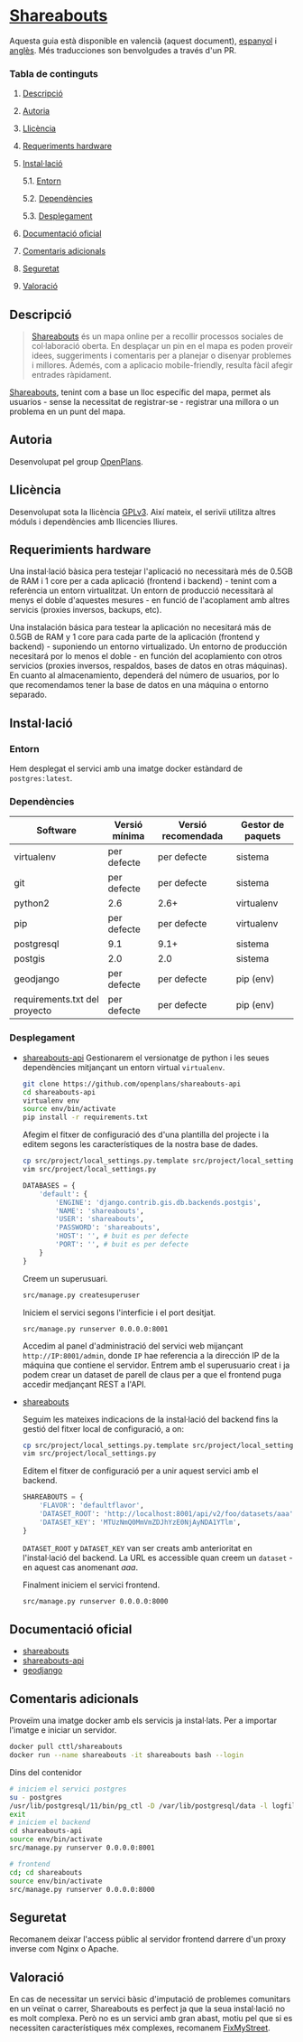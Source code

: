# [Shareabouts](https://github.com/openplans/shareabouts)

Aquesta guia està disponible en valencià (aquest document), [espanyol](README.md) i [anglès](README_en.md). Més traducciones son benvolgudes a través d'un PR.


### Tabla de continguts
1. [ Descripció ](#desc)
2. [ Autoria ](#authorship)
3. [ Llicència ](#license)
4. [ Requeriments hardware ](#reqs)
5. [ Instal·lació ](#install)

	5.1. [ Entorn ](#env) 
	
	5.2. [ Dependències ](#deps)
	
	5.3. [ Desplegament ](#deploy)

	
6. [ Documentació oficial ](#docs)
7. [ Comentaris adicionals ](#comms)
8. [ Seguretat ](#sec)
9. [ Valoració ](#val)

<a name="desc"></a>
## Descripció

> [Shareabouts](https://github.com/openplans/shareabouts) és un mapa online per
a recollir processos sociales de col·laboració oberta. En desplaçar un pin en el mapa
es poden proveïr idees, suggeriments i comentaris per a planejar o disenyar problemes
i millores. Ademés, com a aplicacio mobile-friendly, resulta fàcil afegir entrades ràpidament.


[Shareabouts](https://github.com/openplans/shareabouts), tenint com a base un
lloc específic del mapa, permet als usuarios - sense la necessitat de registrar-se - registrar una
millora o un problema en un punt del mapa.



<a name="authorship"></a>
## Autoria

Desenvolupat pel group [OpenPlans](https://openplans.org).

<a name="license"></a>
## Llicència

Desenvolupat sota la llicència [GPLv3](https://github.com/openplans/shareabouts/blob/master/LICENSE.txt). Així mateix, el serivii utilitza altres móduls i dependències amb llicencies lliures.

<a name="reqs"></a>
## Requerimients hardware

Una instal·lació bàsica pera testejar l'aplicació no necessitarà més de 0.5GB de RAM
i 1 core per a cada aplicació (frontend i backend) - tenint com a referència un entorn virtualitzat.
Un entorn de producció necessitarà al menys el doble d'aquestes mesures - en funció
de l'acoplament amb altres servicis (proxies inversos, backups, etc).

Una instalación básica para testear la aplicación no necesitará más de 0.5GB de RAM y 1 core para cada parte de la aplicación (frontend y backend) - suponiendo un entorno virtualizado. Un entorno de producción necesitará por lo menos el doble - en función del acoplamiento con otros servicios (proxies inversos, respaldos, bases de datos en otras máquinas). En cuanto al almacenamiento, dependerá del número de usuarios, por lo que recomendamos tener la base de datos en una máquina o entorno separado.


<a name="install"></a>
## Instal·lació


<a name="env"></a>
### Entorn

Hem desplegat el servici amb una imatge docker estàndard de `postgres:latest`.

<a name="deps"></a>
### Dependències
|Software|Versió mínima| Versió recomendada| Gestor de paquets|
|-----|-----|----|----|
|virtualenv|per defecte|per defecte| sistema|
|git | per defecte|per defecte| sistema|
|python2|2.6| 2.6+ | virtualenv|
|pip|per defecte| per defecte| virtualenv|
|postgresql| 9.1| 9.1+|sistema|
|postgis| 2.0| 2.0|sistema|
|geodjango| per defecte| per defecte| pip (env)|
|requirements.txt del proyecto| per defecte| per defecte | pip (env)|

<a name="deploy"></a>
### Desplegament
- [shareabouts-api](https://github.com/openplans/shareabouts-api/blob/master/doc/README.md)
    Gestionarem el versionatge de python i les seues dependències mitjançant 
    un entorn virtual `virtualenv`.
    
    ```bash
    git clone https://github.com/openplans/shareabouts-api
    cd shareabouts-api
    virtualenv env
    source env/bin/activate
    pip install -r requirements.txt
    ```
   Afegim el fitxer de configuració des d'una plantilla del projecte i la editem
   segons les característiques de la nostra base de dades.
    
    ```bash
    cp src/project/local_settings.py.template src/project/local_settings.py
    vim src/project/local_settings.py
    ```
    ```python
    DATABASES = {
        'default': {
            'ENGINE': 'django.contrib.gis.db.backends.postgis',
            'NAME': 'shareabouts',
            'USER': 'shareabouts',
            'PASSWORD': 'shareabouts',
            'HOST': '', # buit es per defecte 
            'PORT': '', # buit es per defecte 
        }
    }
    
    ```
    Creem un superusuari.
    ```bash
    src/manage.py createsuperuser
    ```
    Iniciem el servici segons l'interficie i el port desitjat.
    ```
    src/manage.py runserver 0.0.0.0:8001
    ```
    Accedim al panel d'administració del servici web mijançant `http://IP:8001/admin`, donde `IP`
    hae referencia a la dirección IP de la máquina que contiene el servidor. Entrem
    amb el superusuario creat i ja podem crear un dataset de parell de claus per a que
    el frontend puga accedir medjançant REST a l'API.
    

- [shareabouts](https://github.com/openplans/shareabouts/blob/master/doc/README.md)
    
    Seguim les mateixes indicacions de la instal·lació del backend fins la gestió
    del fitxer local de configuració, a on:
    
    ```bash
    cp src/project/local_settings.py.template src/project/local_settings.py
    vim src/project/local_settings.py
    ```
    Editem el fitxer de configuració per a unir aquest servici amb el backend.
    ```python
    SHAREABOUTS = {
        'FLAVOR': 'defaultflavor',
        'DATASET_ROOT': 'http://localhost:8001/api/v2/foo/datasets/aaa',
        'DATASET_KEY': 'MTUzNmQ0MmVmZDJhYzE0NjAyNDA1YTlm',
    }
    ```
    `DATASET_ROOT` y `DATASET_KEY` van ser creats amb anterioritat en l'instal·lació del backend. La URL es accessible
    quan creem un `dataset` - en aquest cas anomenant _aaa_. 
   
    Finalment iniciem el servici frontend. 
    ```bash
    src/manage.py runserver 0.0.0.0:8000
    ```

<a name="docs"></a>
## Documentació oficial

- [shareabouts]([https://github.com/openplans/shareabouts/blob/master/doc/README.m)
- [shareabouts-api](https://github.com/openplans/shareabouts-api/blob/master/doc/README.md)
- [geodjango](https://docs.djangoproject.com/en/dev/ref/contrib/gis/install/#django)

<a name="comms"></a>
## Comentaris adicionals

Proveïm una imatge docker amb els servicis ja instal·lats. Per a importar l'imatge
e iniciar un servidor.
```bash
docker pull cttl/shareabouts
docker run --name shareabouts -it shareabouts bash --login
```
Dins del contenidor
```bash
# iniciem el servici postgres
su - postgres
/usr/lib/postgresql/11/bin/pg_ctl -D /var/lib/postgresql/data -l logfile start
exit
# iniciem el backend 
cd shareabouts-api
source env/bin/activate
src/manage.py runserver 0.0.0.0:8001

# frontend
cd; cd shareabouts
source env/bin/activate
src/manage.py runserver 0.0.0.0:8000
```

<a name="sec"></a>
## Seguretat
Recomanem deixar l'access públic al servidor frontend darrere d'un proxy inverse com Nginx o Apache.
<a name="val"></a>
## Valoració

En cas de necessitar un servici bàsic d'imputació de problemes comunitars en 
un veïnat o carrer, Shareabouts es perfect ja que la seua instal·lació no es molt complexa.
Però no es un servici amb gran abast, motiu pel que si es necessiten característiques méx complexes,
recomanem [FixMyStreet](https://github.com/cttlrepository/cat_participación/fms).
